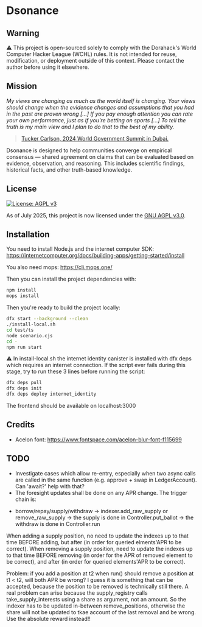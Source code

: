 # Dsonance

## Warning

⚠️ This project is open-sourced solely to comply with the Dorahack's World Computer Hacker League (WCHL) rules. It is not intended for reuse, modification, or deployment outside of this context. Please contact the author before using it elsewhere.

## Mission

_My views are changing as much as the world itself is changing. Your views should change when the evidence changes and assumptions that you had in the past are proven wrong \[...] If you pay enough attention you can rate your own performance, just as if you're betting on sports \[...] To tell the truth is my main view and I plan to do that to the best of my ability._

> [Tucker Carlson, 2024 World Government Summit in Dubai.](https://youtu.be/mMXikZM\_O80?si=bSkrQ0C2GeTJe7TV\&t=118)

Dsonance is designed to help communities converge on empirical consensus — shared agreement on claims that can be evaluated based on evidence, observation, and reasoning. This includes scientific findings, historical facts, and other truth-based knowledge.

## License
[![License: AGPL v3](https://img.shields.io/badge/License-AGPL%20v3-blue.svg)](https://www.gnu.org/licenses/agpl-3.0)

As of July 2025, this project is now licensed under the [GNU AGPL v3.0](LICENSE).  

## Installation

You need to install Node.js and the internet computer SDK: https://internetcomputer.org/docs/building-apps/getting-started/install

You also need mops: https://cli.mops.one/

Then you can install the project dependencies with:

```bash
npm install
mops install
```

Then you're ready to build the project locally:

```bash
dfx start --background --clean
./install-local.sh
cd test/ts
node scenario.cjs
cd -
npm run start
```

⚠️ In install-local.sh the internet identity canister is installed with dfx deps which requires an internet connection. If the script ever fails during this stage, try to run these 3 lines before running the script:
```bash
dfx deps pull
dfx deps init
dfx deps deploy internet_identity
```

The frontend should be available on localhost:3000

## Credits

* Acelon font: https://www.fontspace.com/acelon-blur-font-f115699

## TODO

* Investigate cases which allow re-entry, especially when two async calls are called in the same function (e.g. approve + swap in LedgerAccount). Can 'await?' help with that?
* The foresight updates shall be done on any APR change. The trigger chain is:
 - borrow/repay/supply/withdraw -> indexer.add_raw_supply or remove_raw_supply
  -> the supply is done in Controller.put_ballot
  -> the withdraw is done in Controller.run

When adding a supply position, no need to update the indexes up to that time BEFORE adding, but after (in order for queried elments'APR to be correct).
When removing a supply position, need to update the indexes up to that time BEFORE removing (in order for the APR of removed element to be correct), and after (in order for queried elements'APR to be correct).

Problem: if you add a position at t2 when run() should remove a position at t1 < t2, will both APR be wrong? I guess it is something that can be accepted, because the position to be removed is technically still there.
A real problem can arise because the supply_registry calls take_supply_interests using a share as argument, not an amount. So the indexer has to be updated in-between remove_positions, otherwise the share will not be updated to tkae account of the last removal and be wrong. Use the absolute reward instead!!